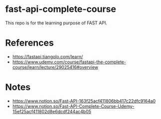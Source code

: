 # fast-api-complete-course

This repo is for the learning purpose of FAST API.

# References

* https://fastapi.tiangolo.com/learn/
* https://www.udemy.com/course/fastapi-the-complete-course/learn/lecture/29025416#overview


# Notes

* https://www.notion.so/Fast-API-163f25acf411806bb417c22dfc9164a0
* https://www.notion.so/Fast-API-Complete-Course-Udemy-15ef25acf411802d8e6dcdf244ac4b05
